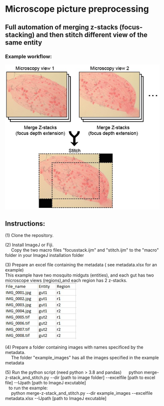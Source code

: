 # Microscope picture preprocessing
## Full automation of merging z-stacks (focus-stacking) and then stitch different view of the same entity
### Example workflow:
![alt text](https://github.com/duopeng/image_merge-z-stack_and_stitch/blob/main/workflow.jpg?raw=true)

## Instructions:  
(1) Clone the repository.  
 
(2) Install ImageJ or Fiji.  
&nbsp;&nbsp;&nbsp;&nbsp;&nbsp;Copy the two macro files "focusstack.ijm" and "stitch.ijm" to the "macro" folder in your ImageJ installation folder

(3) Prepare an excel file containing the metadata ( see metadata.xlsx for an example)  
This example have two mosquito midguts (entities), and each gut has two microscope views (regions),and each region has 2 z-stacks.  
![alt text](https://github.com/duopeng/image_merge-z-stack_and_stitch/blob/main/metadata.screenshot.jpg?raw=true)

(4) Prepare a folder containing images with names specificed by the metadata.  
&nbsp;&nbsp;&nbsp;&nbsp;&nbsp;The folder "example_images" has all the images specified in the example metadata

(5) Run the python script (need python > 3.8 and pandas)
&nbsp;&nbsp;&nbsp;&nbsp; python merge-z-stack_and_stitch.py --dir [path to image folder] --excelfile [path to excel file] --IJpath [path to ImageJ excutable]  
&nbsp;&nbsp; to run the example:  
&nbsp;&nbsp;&nbsp;&nbsp; python merge-z-stack_and_stitch.py --dir example_images --excelfile metadata.xlsx --IJpath [path to ImageJ excutable]  
